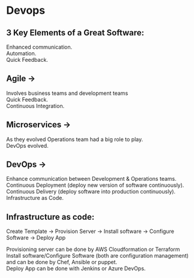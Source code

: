 # Devops

## 3 Key Elements of a Great Software: 
   Enhanced communication.  
   Automation.  
   Quick Feedback.  

## Agile -> 
  Involves business teams and development teams   
  Quick Feedback.   
  Continuous Integration.     

## Microservices -> 
As they evolved Operations team had a big role to play.   
DevOps evolved.   

## DevOps -> 
  Enhance communication between Development & Operations teams.  
  Continuous Deployment (deploy new version of software continuously).  
  Continuous Delivery (deploy software into production continuously).     
  Infrastructure as Code.  


## Infrastructure as code:   
Create Template -> Provision Server -> Install software -> Configure Software -> Deploy App    

Provisioning server can be done by AWS Cloudformation or Terraform    
Install software/Configure Software (both are configuration management) and can be done by Chef, Ansible or puppet.     
Deploy App can be done with Jenkins or Azure DevOps.    